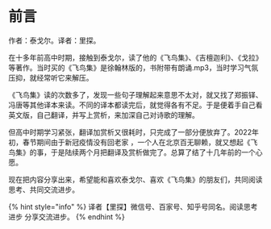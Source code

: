 # 前言

作者：泰戈尔。译者：里探。



在十多年前高中时期，接触到泰戈尔，读了他的《飞鸟集》、《吉檀迦利》、《戈拉》等著作。当时买的《飞鸟集》是徐翰林版的，书附带有朗诵.mp3，当时学习气氛压抑，就经常听它来解压。

《飞鸟集》读的次数多了，发现一些句子理解起来意思不太对，就又找了郑振铎、冯唐等其他译本来读。不同的译本都读完后，就觉得各有不足。于是便着手自己看英文版，自己翻译，并写上赏析，来加深自己对诗歌的理解。

但高中时期学习紧张，翻译加赏析又很耗时，只完成了一部分便放弃了。2022年初，春节期间由于新冠疫情没有回老家 ，一个人在北京百无聊赖，就又想起《飞鸟集》的事，于是陆续两个月把翻译及赏析做完了。总算了结了十几年前的一个心愿。

现在把内容分享出来，希望能和喜欢泰戈尔、喜欢《飞鸟集》的朋友们，共同阅读思考、共同交流进步。



{% hint style="info" %}
译者【里探】微信号、百家号、知乎号同名。阅读思考进步 分享交流进步。
{% endhint %}
